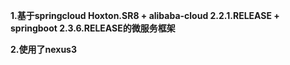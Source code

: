 **1.基于springcloud Hoxton.SR8 + alibaba-cloud 2.2.1.RELEASE + springboot 2.3.6.RELEASE的微服务框架**

**2.使用了nexus3**